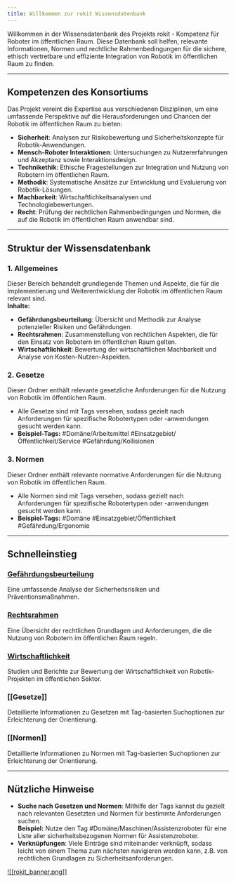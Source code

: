 ```yaml
---
title: Willkommen zur rokit Wissensdatenbank
---
```

Willkommen in der Wissensdatenbank des Projekts rokit - Kompetenz für Roboter im öffentlichen Raum. Diese Datenbank soll helfen, relevante Informationen, Normen und rechtliche Rahmenbedingungen für die sichere, ethisch vertretbare und effiziente Integration von Robotik im öffentlichen Raum zu finden.

--- 

## Kompetenzen des Konsortiums

Das Projekt vereint die Expertise aus verschiedenen Disziplinen, um eine umfassende Perspektive auf die Herausforderungen und Chancen der Robotik im öffentlichen Raum zu bieten:

- **Sicherheit**: Analysen zur Risikobewertung und Sicherheitskonzepte für Robotik-Anwendungen.
- **Mensch-Roboter Interaktionen**: Untersuchungen zu Nutzererfahrungen und Akzeptanz sowie Interaktionsdesign.
- **Technikethik**: Ethische Fragestellungen zur Integration und Nutzung von Robotern im öffentlichen Raum.
- **Methodik**: Systematische Ansätze zur Entwicklung und Evaluierung von Robotik-Lösungen.
- **Machbarkeit**: Wirtschaftlichkeitsanalysen und Technologiebewertungen.
- **Recht**: Prüfung der rechtlichen Rahmenbedingungen und Normen, die auf die Robotik im öffentlichen Raum anwendbar sind.

---
  
## Struktur der Wissensdatenbank

### 1. **Allgemeines**
   Dieser Bereich behandelt grundlegende Themen und Aspekte, die für die Implementierung und Weiterentwicklung der Robotik im öffentlichen Raum relevant sind.  
   **Inhalte:**
   - **Gefährdungsbeurteilung**: Übersicht und Methodik zur Analyse potenzieller Risiken und Gefährdungen.
   - **Rechtsrahmen**: Zusammenstellung von rechtlichen Aspekten, die für den Einsatz von Robotern im öffentlichen Raum gelten.
   - **Wirtschaftlichkeit**: Bewertung der wirtschaftlichen Machbarkeit und Analyse von Kosten-Nutzen-Aspekten.

### 2. **Gesetze**
Dieser Ordner enthält relevante gesetzliche Anforderungen für die Nutzung von Robotik im öffentlichen Raum.  
   - Alle Gesetze sind mit Tags versehen, sodass gezielt nach Anforderungen für spezifische Robotertypen oder -anwendungen gesucht werden kann.
   - **Beispiel-Tags:** #Domäne/Arbeitsmittel #Einsatzgebiet/Öffentlichkeit/Service #Gefährdung/Kollisionen 

### 3. **Normen**
Dieser Ordner enthält relevante normative Anforderungen für die Nutzung von Robotik im öffentlichen Raum.  
   - Alle Normen sind mit Tags versehen, sodass gezielt nach Anforderungen für spezifische Robotertypen oder -anwendungen gesucht werden kann.
   - **Beispiel-Tags:** #Domäne #Einsatzgebiet/Öffentlichkeit #Gefährdung/Ergonomie 

---

## Schnelleinstieg

### [Gefährdungsbeurteilung](Allgemeines/Gefährdungsbeurteilung.md)  
Eine umfassende Analyse der Sicherheitsrisiken und Präventionsmaßnahmen.

### [Rechtsrahmen](Allgemeines/Rechtsrahmen.md)  
Eine Übersicht der rechtlichen Grundlagen und Anforderungen, die die Nutzung von Robotern im öffentlichen Raum regeln.

### [Wirtschaftlichkeit](Allgemeines/Wirtschaftlichkeit.md)  
Studien und Berichte zur Bewertung der Wirtschaftlichkeit von Robotik-Projekten im öffentlichen Sektor.

### [[Gesetze]]
Detaillierte Informationen zu Gesetzen mit Tag-basierten Suchoptionen zur Erleichterung der Orientierung.

### [[Normen]]
Detaillierte Informationen zu Normen mit Tag-basierten Suchoptionen zur Erleichterung der Orientierung.

---

## Nützliche Hinweise

- **Suche nach Gesetzen und Normen**: Mithilfe der Tags kannst du gezielt nach relevanten Gesetzten und Normen für bestimmte Anforderungen suchen.  
  **Beispiel:** Nutze den Tag #Domäne/Maschinen/Assistenzroboter   für eine Liste aller sicherheitsbezogenen Normen für Assistenzroboter.
- **Verknüpfungen**: Viele Einträge sind miteinander verknüpft, sodass leicht von einem Thema zum nächsten navigieren werden kann, z.B. von rechtlichen Grundlagen zu Sicherheitsanforderungen. 

[![[rokit_banner.png]]](https://public-robots.de/)